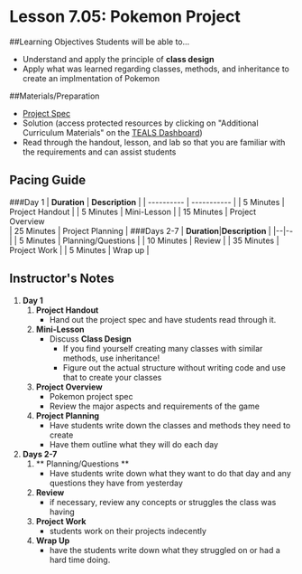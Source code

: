 # Lesson 7.05: Pokemon Project

##Learning Objectives
Students will be able to... 

* Understand and apply the principle of **class design**
* Apply what was learned regarding classes, methods, and inheritance to create an implmentation of Pokemon

##Materials/Preparation
* [Project Spec]
* Solution (access protected resources by clicking on "Additional Curriculum Materials" on the [TEALS Dashboard])
* Read through the handout, lesson, and lab so that you are familiar with the requirements and can assist students

## Pacing Guide
###Day 1
| **Duration**   | **Description** |
| ---------- | ----------- |
| 5 Minutes  | Project Handout      |
| 5 Minutes | Mini-Lesson      |
| 15 Minutes | Project Overview         
| 25 Minutes | Project Planning  |
###Days 2-7
| **Duration**|**Description**      |
|--|--|
| 5 Minutes  | Planning/Questions      |
| 10 Minutes | Review      |
| 35 Minutes | Project Work        |
| 5 Minutes | Wrap up     |
## Instructor's Notes

1. **Day 1**
    1. **Project Handout**
        * Hand out the project spec and have students read through it. 
    2. **Mini-Lesson**
    	* Discuss **Class Design**
    		* If you find yourself creating many classes with similar methods, use inheritance! 
    		* Figure out the actual structure without writing code and use that to create your classes
    3. **Project Overview**	
    	* Pokemon project spec
    	* Review the major aspects and requirements of the game
    4. **Project Planning**
    	* Have students write down the classes and methods they need to create
    	* Have them outline what they will do each day
2. **Days 2-7**
	1. ** Planning/Questions **
		* Have students write down what they want to do that day and any questions they have from yesterday
	2. **Review** 
		* if necessary, review any concepts or struggles the class was having
	3. **Project Work** 
		* students work on their projects indecently
	4. **Wrap Up**
		* have the students write down what they struggled on or had a hard time doing. 

  
[Project Spec]:lab.md
[TEALS Dashboard]:www.tealsk12.org/dashboard
